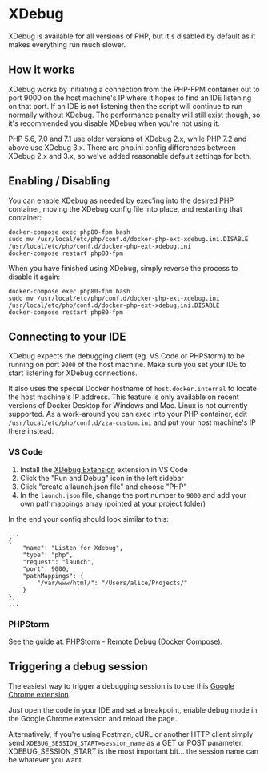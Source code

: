 # XDebug

XDebug is available for all versions of PHP, but it's disabled by default as it makes everything run much slower.


## How it works

XDebug works by initiating a connection from the PHP-FPM container out to port 9000 on the host machine's IP where it hopes to find an IDE listening on that port. If an IDE is not listening then the script will continue to run normally without XDebug. The performance penalty will still exist though, so it's recommended you disable XDebug when you're not using it.

PHP 5.6, 7.0 and 7.1 use older versions of XDebug 2.x, while PHP 7.2 and above use XDebug 3.x. There are php.ini config differences between XDebug 2.x and 3.x, so we've added reasonable default settings for both.


## Enabling / Disabling
You can enable XDebug as needed by exec'ing into the desired PHP container, moving the XDebug config file into place, and restarting that container:

```
docker-compose exec php80-fpm bash
sudo mv /usr/local/etc/php/conf.d/docker-php-ext-xdebug.ini.DISABLE /usr/local/etc/php/conf.d/docker-php-ext-xdebug.ini
docker-compose restart php80-fpm
```

When you have finished using XDebug, simply reverse the process to disable it again:

```
docker-compose exec php80-fpm bash
sudo mv /usr/local/etc/php/conf.d/docker-php-ext-xdebug.ini /usr/local/etc/php/conf.d/docker-php-ext-xdebug.ini.DISABLE
docker-compose restart php80-fpm
```


## Connecting to your IDE
XDebug expects the debugging client (eg. VS Code or PHPStorm) to be running on port `9000` of the host machine. Make sure you set your IDE to start listening for XDebug connections.

It also uses the special Docker hostname of `host.docker.internal` to locate the host machine's IP address. This feature is only available on recent versions of Docker Desktop for Windows and Mac. Linux is not currently supported. As a work-around you can exec into your PHP container, edit `/usr/local/etc/php/conf.d/zza-custom.ini` and put your host machine's IP there instead.

### VS Code

1. Install the [XDebug Extension](https://github.com/felixfbecker/vscode-php-debug) extension in VS Code
1. Click the "Run and Debug" icon in the left sidebar
1. Click "create a launch.json file" and choose "PHP"
1. In the `launch.json` file, change the port number to `9000` and add your own pathmappings array (pointed at your project folder)

In the end your config should look similar to this:

```
...
{
    "name": "Listen for Xdebug",
    "type": "php",
    "request": "launch",
    "port": 9000,
    "pathMappings": {
        "/var/www/html/": "/Users/alice/Projects/"
    }
},
...
```

### PHPStorm

See the guide at: [PHPStorm - Remote Debug (Docker Compose)](https://www.jetbrains.com/help/phpstorm/configuring-remote-php-interpreters.html#d36845e650).


## Triggering a debug session
The easiest way to trigger a debugging session is to use this [Google Chrome extension](https://chrome.google.com/webstore/detail/xdebug-helper/eadndfjplgieldjbigjakmdgkmoaaaoc).

Just open the code in your IDE and set a breakpoint, enable debug mode in the Google Chrome extension and reload the page.

Alternatively, if you're using Postman, cURL or another HTTP client simply send `XDEBUG_SESSION_START=session_name` as a GET or POST parameter. XDEBUG_SESSION_START is the most important bit... the session name can be whatever you want.
